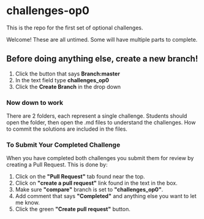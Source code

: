 # challenges-op0
This is the repo for the first set of optional challenges.

Welcome! These are all untimed. Some will have multiple parts to complete.

## Before doing anything else, **create a new branch!**
1. Click the button that says **Branch:master**
2. In the text field type **challenges_op0**
3. Click the **Create Branch** in the drop down


### Now down to work
There are 2 folders, each represent a single challenge.
Students should open the folder, then open the .md files to understand the challenges.
How to commit the solutions are included in the files.

### To Submit Your Completed Challenge
When you have completed both challenges you submit them for review by creating a Pull Request. This is done by:

1. Click on the **"Pull Request"** tab found near the top.
2. Click on **"create a pull request"** link found in the text in the box.
3. Make sure **"compare"** branch is set to **"challenges_op0"**.
4. Add comment that says **"Completed"** and anything else you want to let me know.
4. Click the green **"Create pull request"** button.
